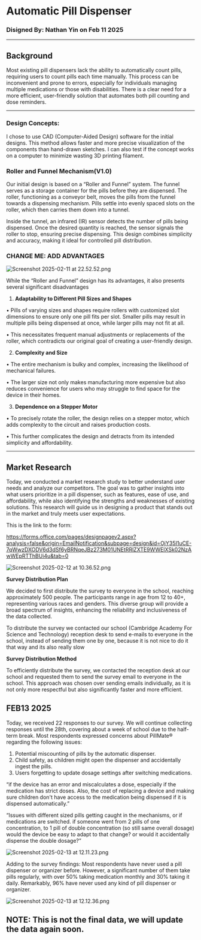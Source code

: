 # Automatic Pill Dispenser

### Disigned By: Nathan Yin on Feb 11 2025

---

## Background

Most existing pill dispensers lack the ability to automatically count pills, requiring users to count pills each time manually. This process can be inconvenient and prone to errors, especially for individuals managing multiple medications or those with disabilities. There is a clear need for a more efficient, user-friendly solution that automates both pill counting and dose reminders.

---

### **Design Concepts:**

I chose to use CAD (Computer-Aided Design) software for the initial designs. This method allows faster and more precise visualization of the components than hand-drawn sketches. I can also test if the concept works on a computer to minimize wasting 3D printing filament.

### **Roller and Funnel Mechanism(V1.0)**

Our initial design is based on a “Roller and Funnel” system. The funnel serves as a storage container for the pills before they are dispensed. The roller, functioning as a conveyor belt, moves the pills from the funnel towards a dispensing mechanism. Pills settle into evenly spaced slots on the roller, which then carries them down into a tunnel.

Inside the tunnel, an infrared (IR) sensor detects the number of pills being dispensed. Once the desired quantity is reached, the sensor signals the roller to stop, ensuring precise dispensing. This design combines simplicity and accuracy, making it ideal for controlled pill distribution.

### CHANGE ME: ADD ADVANTAGES

![Screenshot 2025-02-11 at 22.52.52.png](attachment:51cd10c9-f2c4-4b7b-a6f6-f55130790bb6:Screenshot_2025-02-11_at_22.52.52.png)

While the “Roller and Funnel” design has its advantages, it also presents several significant disadvantages

1.	**Adaptability to Different Pill Sizes and Shapes**

•	Pills of varying sizes and shapes require rollers with customized slot dimensions to ensure only one pill fits per slot. Smaller pills may result in multiple pills being dispensed at once, while larger pills may not fit at all.

•	This necessitates frequent manual adjustments or replacements of the roller, which contradicts our original goal of creating a user-friendly design.

2.	**Complexity and Size**

•	The entire mechanism is bulky and complex, increasing the likelihood of mechanical failures.

•	The larger size not only makes manufacturing more expensive but also reduces convenience for users who may struggle to find space for the device in their homes.

3.	**Dependence on a Stepper Motor**

•	To precisely rotate the roller, the design relies on a stepper motor, which adds complexity to the circuit and raises production costs.

•	This further complicates the design and detracts from its intended simplicity and affordability.

---

## Market Research

Today, we conducted a market research study to better understand user needs and analyze our competitors. The goal was to gather insights into what users prioritize in a pill dispenser, such as features, ease of use, and affordability, while also identifying the strengths and weaknesses of existing solutions. This research will guide us in designing a product that stands out in the market and truly meets user expectations.

This is the link to the form:

 https://forms.office.com/pages/designpagev2.aspx?analysis=false&origin=EmailNotification&subpage=design&id=OjY35I1uCE-7qWwzDXODV6d3dSf6yBRNqeJBz273M01UNEtRRlZXTE9WWElXSk02NzAwWEpRTThBUi4u&tab=0

![Screenshot 2025-02-12 at 10.36.52.png](attachment:5e90eb0e-ecbb-43c3-8bfc-374dc8f74f57:Screenshot_2025-02-12_at_10.36.52.png)

**Survey Distribution Plan**

We decided to first distribute the survey to everyone in the school, reaching approximately 500 people. The participants range in age from 12 to 40+, representing various races and genders. This diverse group will provide a broad spectrum of insights, enhancing the reliability and inclusiveness of the data collected.

To distribute the survey we contacted our school (Cambridge Academy For Science and Technology) reception desk to send e-mails to everyone in the school, instead of sending them one by one, because it is not nice to do it that way and its also really slow

**Survey Distribution Method**

To efficiently distribute the survey, we contacted the reception desk at our school and requested them to send the survey email to everyone in the school. This approach was chosen over sending emails individually, as it is not only more respectful but also significantly faster and more efficient.

## FEB13 2025

Today, we received 22 responses to our survey. We will continue collecting responses until the 28th, covering about a week of school due to the half-term break. Most respondents expressed concerns about PillMate® regarding the following issues:
1.	Potential miscounting of pills by the automatic dispenser.
2.	Child safety, as children might open the dispenser and accidentally ingest the pills.
3.	Users forgetting to update dosage settings after switching medications.

“if the device has an error and miscalculates a dose, especially if the medication has strict doses. Also, the cost of replacing a device and making sure children don't have access to the medication being dispensed if it is dispensed automatically.”

“Issues with different sized pills getting caught in the mechanisms, or if medications are switched. if someone went from 2 pills of one concentration, to 1 pill of double concentration (so still same overall dosage) would the device be easy to adapt to that change? or would it accidentally dispense the double dosage?”

![Screenshot 2025-02-13 at 12.11.23.png](attachment:6f075421-3282-4643-b510-0b1a6f8be90b:Screenshot_2025-02-13_at_12.11.23.png)

Adding to the survey findings: Most respondents have never used a pill dispenser or organizer before. However, a significant number of them take pills regularly, with over 50% taking medication monthly and 30% taking it daily. Remarkably, 96% have never used any kind of pill dispenser or organizer.

![Screenshot 2025-02-13 at 12.12.36.png](attachment:d0099e97-0e03-441b-80ae-10a6e473c985:Screenshot_2025-02-13_at_12.12.36.png)

## NOTE: This is not the final data, we will update the data again soon.
